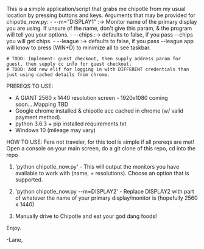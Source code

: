This is a simple application/script that grabs me chipotle from my usual location by pressing buttons and keys.
Arguments that may be provided for chipotle_now.py:
    - --m="DISPLAY1" :-> Monitor name of the primary display you are using. If unsure of the name, don't give this param, & the program will tell you your options.
    - --chips :-> defaults to false, if you pass --chips you will get chips.
    - --league :-> defaults to false, if you pass --league app will know to press (WIN+D) to minimize all to see taskbar.

    # TODO: Implement: guest_checkout, then supply address param for guest, then supply cc info for guest checkout.
    # TODO: Add new elif for logging in with DIFFERENT credentials than just using cached details from chrome.

PREREQS TO USE:
- A GIANT 2560 x 1440 resolution screen - 1920x1080 coming soon....Mapping TBD
- Google chrome installed & chipotle acc cached in chrome (w/ valid payment method).
- python 3.6.3 + pip installed requirements.txt
- Windows 10 (mileage may vary)



HOW TO USE:
  Fera not traveler, for this tool is simple if all prereqs are met!
  Open a console on your main screen, do a git clone of this repo, cd into the repo
  1. 'python chipotle_now.py'
    - This will output the monitors you have available to work with (name, + resolutions). Choose an option that is supported.

  2. 'python chipotle_now.py --m=DISPLAY2'
    - Replace DISPLAY2 with part of whatever the name of your primary display/monitor is (hopefully 2560 x 1440)

  3. Manually drive to Chipotle and eat your god dang foods!

  Enjoy.


 -Lane,